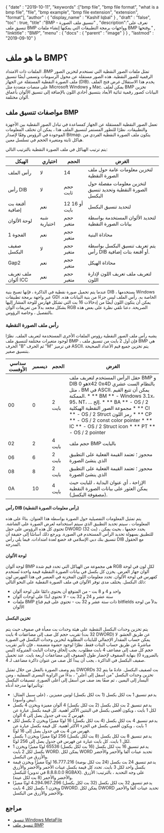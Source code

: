 {
  "date" : "2019-10-11",
  "keywords" :["bmp file", "bmp file format", "what is a bmp file", "file", "bmp example", "bmp file extension", "extension", "format"],
  "author" : {
    "display_name" : "Kashif Iqbal"
} ,
  "draft" : "false",
  "toc" : true,
  "title" :"BMP - تنسيق ملف الصورة" ,
  "description":"تعرف على تنسيق ملف BMP وواجهات برمجة التطبيقات التي يمكنها إنشاء ملفات BMP وفتحها." ,
  "linktitle" : "BMP",
  "menu" : {
    "docs" : {
      "parent" : "image"
}
} ,
  "lastmod" : "2019-09-10"
}

# ما هو ملف BMP؟ #

الملفات ذات الامتداد .BMP تمثل ملفات الصور النقطية التي تستخدم لتخزين الصور الرقمية للصور النقطية. هذه الصور مستقلة عن محول الرسومات وتسمى أيضًا تنسيق ملف الصورة النقطية المستقلة عن الجهاز (DIB). يخدم هذا الاستقلال غرض فتح الملف على منصات متعددة مثل Microsoft Windows و Mac. يمكن لملف BMP تخزين البيانات كصور رقمية ثنائية الأبعاد بتنسيق أحادي اللون بالإضافة إلى تنسيق الألوان بأعماق ألوان مختلفة.

## مواصفات تنسيق ملف BMP ##

تعمل الصور النقطية المستقلة عن الجهاز كمساعدة في تبادل الصور النقطية بين الأجهزة والتطبيقات. نظرًا للتطور المستمر لتنسيق الملف هذا ، يمكن أن تختلف المعلومات الموجودة في الرؤوس وفقًا لإصدار Bitmap. يتكون ملف الصورة النقطية الفردي من هياكل ثابتة ومتغيرة الحجم في تسلسل معين.

يتم ترتيب الهياكل في ملف الصورة النقطية بالترتيب التالي:


| الهيكل | اختياري | الحجم | الغرض
---|---|---|---|
| رأس الملف | لا | 14 | لتخزين معلومات عامة حول ملف الصورة النقطية
| رأس DIB | لا | حجم ثابت | لتخزين معلومات مفصلة حول الصورة النقطية وتحديد تنسيق البكسل
| أقنعة بت إضافية | نعم | 12 أو 16 بايت | لتحديد تنسيق البكسل
| لوحة الألوان | شبه اختيارية | حجم متغير | لتحديد الألوان المستخدمة بواسطة بيانات الصورة النقطية
| الفجوة 1 | نعم | حجم متغير | محاذاة البنية
| صفيف البكسل | لا | حجم متغير | يتم تعريف تنسيق البكسل بواسطة رأس DIB أو أقنعة بتات إضافية.
| Gap2 | نعم | حجم متغير | محاذاة الهيكل
| ملف تعريف ألوان ICC | نعم | حجم متغير | لتعريف ملف تعريف اللون لإدارة اللون

عندما يتم تحميل صورة نقطية في الذاكرة ، فإنها تصبح بنية DIB ، يستخدمها Windows عبر واجهة برمجة تطبيقات GDI الخاصة به. رأس الملف ليس جزءًا من بنية البيانات هذه. يمكن أن يتكون اللون أيضًا من إدخالات 16 بت التي تشكل فهارس للوحة المشار إليها بشكل مجعد بدلاً من تعريفات ألوان RGB الصريحة. دعنا نلقي نظرة على بعض هذه بالتفصيل ، وخاصة الرؤوس.

### رأس ملف الصورة النقطية ###

يشبه رأس ملف الصور النقطية رؤوس الملفات الأخرى المستخدمة لتعريف الملف. نظرًا لوجود متغيرات مختلفة لتنسيق ملف BMP ، فإن أول 2 بايت من تنسيق ملف BMP هي الحرف "B" ثم الحرف "M" في ترميز ASCII. يتم تخزين جميع قيم الأعداد الصحيحة بتنسيق صغير.

| سداسي الأوفست | ديسمبر | الحجم | الغرض
---|---|---|---|
| 00 | 0 | 2 بايت | حقل الرأس المستخدم لتعريف ملف BMP و DIB هو 0x42 0x4D بالنظام الست عشري ، مثل BM في ASCII. يمكن أن تتبع القيم الممكنة. * ** BM ** - Windows 3.1x، 95، NT، ... إلخ. * ** BA ** - OS / 2 مجموعة الصور النقطية الهيكلية * ** CI ** - OS / 2 Struct رمز اللون * ** CP ** - OS / 2 const color pointer * ** IC ** - OS / 2 Struct icon * ** PT ** - OS / 2 pointer
| 02 | 2 | 4 بايت | حجم ملف BMP بالبايت
| 06 | 6 | 2 بايت | محجوز ؛ تعتمد القيمة الفعلية على التطبيق الذي ينشئ الصورة
| 08 | 8 | 2 بايت | محجوز ؛ تعتمد القيمة الفعلية على التطبيق الذي ينشئ الصورة
| 0A | 10 | 4 بايت | الإزاحة ، أي عنوان البداية ، للبايت حيث يمكن العثور على بيانات الصورة النقطية (مصفوفة البكسل).

#### رأس DIB (رأس معلومات الصورة النقطية) ####

يتم تمثيل المعلومات التفصيلية حول الصورة بواسطة هذا العنوان. بناءً على هذه المعلومات ، سيتم تحديد التطبيق الذي سيتم استخدامه لعرض الصورة على الشاشة. تحتوي كل هذه الرؤوس على حقل DWORD (32 بت) ، يحدد حجمها ، بحيث يمكن للتطبيق بسهولة تحديد الرأس المستخدم في الصورة. ويرجع ذلك أساسًا إلى حقيقة أن تنسيق بنك دبي الإسلامي قد خضع لعدة امتدادات. فيما يلي رأس DIB مع الحقول المدرجة.

#### لوحة الألوان ####

لوحة ألوان BMP هي مجموعة من الهياكل التي تحدد قيم شدة RGB لكل لون في لوحة ألوان جهاز العرض. يخزن كل بكسل في بيانات الصورة النقطية قيمة واحدة تُستخدم كفهرس في لوحة الألوان. تحدد معلومات اللون المخزنة في العنصر في هذا الفهرس لون ذلك البكسل. يختلف مدى توفر الألوان في ملف الصورة النقطية على النحو التالي:

* واحد و 4 و 8 بت - من المتوقع أن يحتوي دائمًا على لوحة ألوان
* ستة عشر و 24 و 32 بت - لا تحتوي أبدًا على لوحات ألوان
* ملفات BMP ذات ستة عشر و 32 بت - تحتوي على قيم قناع bitfields بدلاً من لوحة الألوان

#### تخزين البكسل ####

يتم تخزين وحدات البكسل النقطية على هيئة وحدات بت معبأة في صفوف حيث يتم تقريب حجم كل صف إلى مضاعفات 4 بايت (32 بت DWORD) عن طريق الحشو. لا يمكن حساب المقدار الإجمالي للبايتات المطلوبة لتخزين وحدات البكسل في الصورة مباشرةً عن طريق حساب البتات فقط. نظرًا لوجود حشوة متضمنة ، فإن تأثير تقريب حجم كل صف إلى مضاعف 4 بايت مطلوب. يجب إلحاق وحدات البايت المتروكة (ليس بالضرورة 0) بنهاية الصفوف لإحضار طول الصفوف إلى مضاعفات أربعة بايت. عند تحميل صفيف البكسل في الذاكرة ، يجب أن يبدأ كل صف من عنوان ذاكرة مضاعف لـ 4.

يتم وصف الصورة بالفعل من خلال تمثيل DWORDs 32 بت لصفيف البكسل. عادةً ما يتم تخزين وحدات البكسل "من أسفل إلى أعلى" ، بدءًا من الزاوية اليسرى السفلية ، ومن اليسار إلى اليمين ، ثم صفًا بعد صف من أسفل إلى أعلى الصورة. تنسيقات البكسل وتأثيراتها مدرجة أدناه:

* يدعم تنسيق 1 بت لكل بكسل (1 بت لكل بكسل) لونين مميزين ، (على سبيل المثال: أبيض وأسود).
* يدعم تنسيق 2 بت لكل بكسل (2 بت لكل بكسل) 4 ألوان مميزة ويخزن 4 بكسل لكل 1 بايت ، ويكون أقصى بكسل في البتتين الأكثر أهمية. كل قيمة بكسل عبارة عن فهرس 2 بت في جدول يصل إلى 4 ألوان.
* يدعم تنسيق 4 بت لكل بكسل (4 بت لكل بكسل) 16 لونًا مميزًا ويخزن 2 بكسل لكل 1 بايت ، ويكون أقصى بكسل في الجزء الأكثر أهمية. كل قيمة بكسل عبارة عن فهرس من 4 بت في جدول يصل إلى 16 لونًا.
* يدعم تنسيق 8 بت لكل بكسل (8 بت لكل بكسل) 256 لونًا مميزًا ويخزن 1 بكسل لكل 1 بايت. كل بايت عبارة عن فهرس في جدول يصل إلى 256 لونًا.
* يدعم تنسيق 16 بت لكل بكسل (16 بت لكل بكسل) 65536 لونًا مميزًا ويخزن 1 بكسل لكل 2 بايت WORD. يمكن لكل WORD تحديد عينات ألفا والأحمر والأخضر والأزرق من البكسل.
* يدعم تنسيق 24 بت بكسل (24 بت لكل بوصة) 16،777،216 لونًا مميزًا ويخزن قيمة بكسل واحد لكل 3 بايت. تحدد كل قيمة بكسل عينات الأحمر والأخضر والأزرق للبكسل (8.8.8.0.0 في تدوين RGBAX). على وجه التحديد ، بالترتيب: الأزرق والأخضر والأحمر (8 بت لكل عينة).
* يدعم تنسيق 32 بت لكل بكسل (32 بت لكل بكسل) 4،294،967،296 لونًا مميزًا ويخزن 1 بكسل لكل 4 بايت DWORD. يمكن لكل DWORD تحديد عينات ألفا والأحمر والأخضر والأزرق من البكسل.

## مراجع ##

* [تنسيق Windows MetaFile](http://msdn.microsoft.com/en-us/library/cc250370.aspx)
* [تنسيق ملف BMP](https://en.wikipedia.org/wiki/BMP_file_format)

